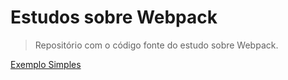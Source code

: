 # Estudos sobre Webpack

> Repositório com o código fonte do estudo sobre Webpack.

[Exemplo Simples](./exemplo-simples/README.md)
